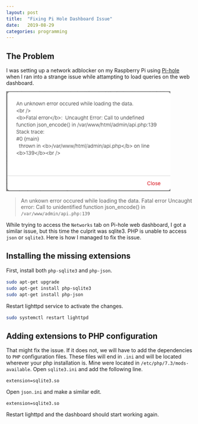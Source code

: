 ```yaml
---
layout: post
title:  "Fixing Pi Hole Dashboard Issue"
date:   2019-08-29
categories: programming
---
```


## The Problem

I was setting up a network adblocker on my Raspberry Pi using 
[Pi-hole](https://pi-hole.net) when I ran into a strange issue while attampting to load queries on the web dashboard.

![Image unavailable](/img/blog/json-php-error-msg.png)
> An unkown error occured while loading the data. 
> Fatal error
> Uncaught error: Call to unidentified function json_encode() in ``/var/www/admin/api.php:139``

While trying to access the ``Networks`` tab on Pi-hole web dashboard, I got a similar issue, but this time the culprit was sqlite3. PHP is unable to access ``json`` or ``sqlite3``. Here is how I managed to fix the issue.

## Installing the missing extensions

First, install both `php-sqlite3` and `php-json`.
```bash
sudo apt-get upgrade
sudo apt-get install php-sqlite3
sudo apt-get install php-json
```

Restart lighttpd service to activate the changes.
```bash
sudo systemctl restart lighttpd
```

## Adding extensions to PHP configuration

That might fix the issue. If it does not, we will have to add the dependencies to `PHP` configuration files. These files will end in `.ini` and will be located wherever your php installation is. Mine were located in `/etc/php/7.3/mods-available`. Open `sqlite3.ini` and add the following line.
```
extension=sqlite3.so
```

Open `json.ini` and make a similar edit.
```
extension=sqlite3.so
```

Restart lighttpd and the dashboard should start working again.